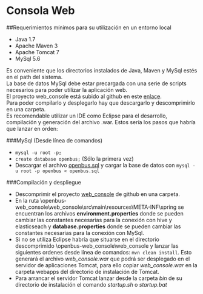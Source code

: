 # Consola Web

##Requerimientos mínimos para su utilización en un entorno local

- Java 1.7
- Apache Maven 3
- Apache Tomcat 7
- MySql 5.6
 
Es conveniente que los directorios instalados de Java, Maven y MySql estés en el path del sistema.    
La base de datos MySql debe estar precargada con una serie de scripts necesarios para poder utilizar la aplicación web.  
El proyecto web_console está subido al github en este [enlace](https://github.com/Produban/openbus/tree/web_console).    
Para poder compilarlo y desplegarlo hay que descargarlo y descomprimirlo en una carpeta.  
Es recomendable utilizar un IDE como Eclipse para el desarrollo, compilación y generación del archivo .war. 
Estos sería los pasos que habría que lanzar en orden:  

###MySql (Desde línea de comandos)
- `mysql -u root -p;`
- `create database openbus;` (Sólo la primera vez)
- Descargar el archivo [openbus.sql](https://github.com/Produban/openbus/blob/web_console/web_console/sql/openbus.sql) y cargar la base de datos con `mysql -u root -p openbus < openbus.sql`

###Compilación y despliegue
- Descomprimir el proyecto [web_console](https://github.com/Produban/openbus/tree/web_console) de github en una carpeta.
- En la ruta \openbus-web_console\web_console\src\main\resources\META-INF\spring se encuentran los archivos **environment.properties** donde se pueden cambiar las constantes necesarias para la conexión con hive y elasticseach y **database.properties** donde se pueden cambiar las constantes necesarias para la conexión con MySql.
- Si no se utiliza Eclipse  habría que situarse en el directorio descomprimido \openbus-web_console\web_console y lanzar las siguientes ordenes desde línea de comandos: `mvn clean install`. Esto generará el archivo *web_console.war* que podrá ser desplegado en el servidor de aplicaciones Tomcat, para ello copiar *web_console.war* en la carpeta webapps del directorio de instalación de Tomcat.
- Para arrancar el servidor Tomcat lanzar desde la carpeta *bin* de su directorio de instalación el comando *startup.sh* o *startup.bat*


